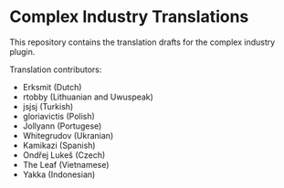 # Complex Industry Translations

This repository contains the translation drafts for the complex industry plugin.

Translation contributors:
- Erksmit (Dutch)
- rtobby (Lithuanian and Uwuspeak)
- jsjsj (Turkish)
- gloriavictis (Polish)
- Jollyann (Portugese)
- Whitegrudov (Ukranian)
- Kamikazi (Spanish)
- Ondřej Lukeš (Czech)
- The Leaf (Vietnamese)
- Yakka (Indonesian)
